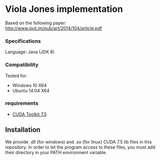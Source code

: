 # Viola Jones implementation

Based on the following paper: http://www.ipol.im/pub/art/2014/104/article.pdf



### Specifications

Language: Java (JDK 8)

### Compatibility

Tested for:
* Windows 10 X64
* Ubuntu 14.04 X64

### requirements

* [CUDA Toolkit 7.5](https://developer.nvidia.com/cuda-toolkit)

## Installation

We provide .dll (for windows) and .so (for linux) CUDA 7.5 lib files in this repository.
In order to let the program access to these files, you must add their directory in your PATH environment variable.


[travis-url]: https://travis-ci.org/INVASIS/Viola-Jones
[travis-image]: http://img.shields.io/travis/INVASIS/Viola-Jones.svg?style=flat-square
